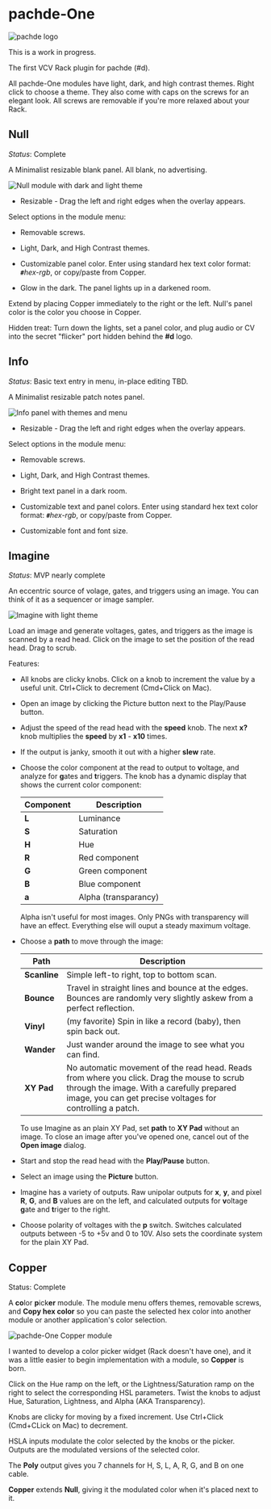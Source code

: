 # pachde-One

![pachde logo](docs/Logo.svg)

This is a work in progress.

The first VCV Rack plugin for pachde (#d).

All pachde-One modules have light, dark, and high contrast themes. Right click to choose a theme.
They also come with caps on the screws for an elegant look.
All screws are removable if you're more relaxed about your Rack.

## Null

_Status_: Complete

A Minimalist resizable blank panel. All blank, no advertising.

![Null module with dark and light theme](docs/Null.png)

- Resizable - Drag the left and right edges when the overlay appears.

Select options in the module menu:

- Removable screws.

- Light, Dark, and High Contrast themes.

- Customizable panel color. Enter using standard hex text color format: **`#`**_hex-rgb_, or copy/paste from Copper.

- Glow in the dark. The panel lights up in a darkened room.

Extend by placing Copper immediately to the right or the left.
Null's panel color is the color you choose in Copper.

Hidden treat: Turn down the lights, set a panel color, and plug audio or CV into the secret "flicker" port hidden behind the **#d** logo.

## Info

_Status_: Basic text entry in menu, in-place editing TBD.

A Minimalist resizable patch notes panel.

![Info panel with themes and menu](docs/Info.png)

- Resizable - Drag the left and right edges when the overlay appears.

Select options in the module menu:

- Removable screws.

- Light, Dark, and High Contrast themes.

- Bright text panel in a dark room.

- Customizable text and panel colors.
Enter using standard hex text color format: **`#`**_hex-rgb_, or copy/paste from Copper.

- Customizable font and font size.

## Imagine

_Status_: MVP nearly complete

An eccentric source of volage, gates, and triggers using an image.
You can think of it as a sequencer or image sampler.

![Imagine with light theme](docs/Imagine-sample.png)

Load an image and generate voltages, gates, and triggers as the image is scanned by a read head.
Click on the image to set the position of the read head.
Drag to scrub.

Features:

- All knobs are clicky knobs.
Click on a knob to increment the value by a useful unit.
Ctrl+Click to decrement (Cmd+Click on Mac).

- Open an image by clicking the Picture button next to the Play/Pause button.

- Adjust the speed of the read head with the **speed** knob.
The next **x?** knob multiplies the **speed** by **x1** - **x10** times.

- If the output is janky, smooth it out with a higher **slew** rate.

- Choose the color component at the read to output to **v**oltage, and analyze for **g**ates and **t**riggers.
  The knob has a dynamic display that shows the current color component:

  | Component | Description |
  | -- | -- |
  | **L** | Luminance |
  | **S** | Saturation |
  | **H** | Hue |
  | **R** | Red component |
  | **G** | Green component |
  | **B** | Blue component |
  | **a** | Alpha (transparancy) |

  Alpha isn't useful for most images.
  Only PNGs with transparency will have an effect.
  Everything else will ouput a steady maximum voltage.

- Choose a **path** to move through the image:

  | Path | Description |
  | -- | -- |
  | **Scanline** | Simple left-to right, top to bottom scan. |
  | **Bounce**   | Travel in straight lines and bounce at the edges. Bounces are randomly very slightly askew from a perfect reflection. |
  | **Vinyl**    | (my favorite) Spin in like a record (baby), then spin back out. |
  | **Wander**   | Just wander around the image to see what you can find. |
  | **XY Pad**   | No automatic movement of the read head. Reads from where you click. Drag the mouse to scrub through the image. With a carefully prepared image, you can get precise voltages for controlling a patch. |

  To use Imagine as an plain XY Pad, set **path** to **XY Pad** without an image.
  To close an image after you've opened one, cancel out of the **Open image** dialog.

- Start and stop the read head with the **Play/Pause** button.

- Select an image using the **Picture** button.

- Imagine has a variety of outputs.
Raw unipolar outputs for **x**, **y**, and pixel **R**, **G**, and **B** values are on the left,
and calculated outputs for **v**oltage **g**ate and **t**riger to the right.

- Choose polarity of voltages with the **p** switch.
Switches calculated outputs between -5 to +5v and 0 to 10V.
Also sets the coordinate system for the plain XY Pad.

## Copper

Status: Complete

A **co**lor **p**ick**er** module. The module menu offers themes, removable screws, and **Copy hex color** so you can paste the selected hex color into another module or another application's color selection.

![pachde-One Copper module](docs/Copper.png)

I wanted to develop a color picker widget (Rack doesn't have one),
and it was a little easier to begin implementation with a module,
so **Copper** is born.

Click on the Hue ramp on the left, or the Lightness/Saturation ramp on the right to select the corresponding HSL parameters.
Twist the knobs to adjust Hue, Saturation, Lightness, and Alpha (AKA Transparency).

Knobs are clicky for moving by a fixed increment. Use Ctrl+Click (Cmd+CLick on Mac) to decrement.

HSLA inputs modulate the color selected by the knobs or the picker.
Outputs are the modulated versions of the selected color.

The **Poly** output gives you 7 channels for H, S, L, A, R, G, and B on one cable.

**Copper** extends **Null**, giving it the modulated color when it's placed next to it.

